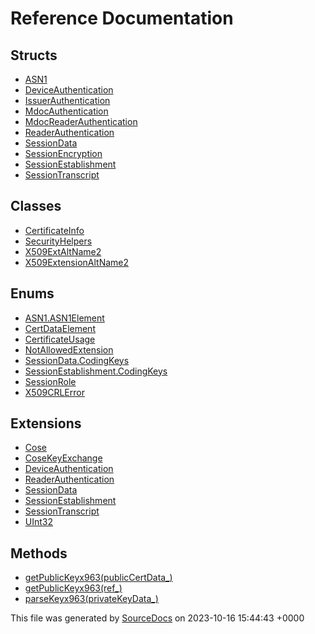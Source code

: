 # Reference Documentation

## Structs

-   [ASN1](structs/ASN1.md)
-   [DeviceAuthentication](structs/DeviceAuthentication.md)
-   [IssuerAuthentication](structs/IssuerAuthentication.md)
-   [MdocAuthentication](structs/MdocAuthentication.md)
-   [MdocReaderAuthentication](structs/MdocReaderAuthentication.md)
-   [ReaderAuthentication](structs/ReaderAuthentication.md)
-   [SessionData](structs/SessionData.md)
-   [SessionEncryption](structs/SessionEncryption.md)
-   [SessionEstablishment](structs/SessionEstablishment.md)
-   [SessionTranscript](structs/SessionTranscript.md)

## Classes

-   [CertificateInfo](classes/CertificateInfo.md)
-   [SecurityHelpers](classes/SecurityHelpers.md)
-   [X509ExtAltName2](classes/X509ExtAltName2.md)
-   [X509ExtensionAltName2](classes/X509ExtensionAltName2.md)

## Enums

-   [ASN1.ASN1Element](enums/ASN1.ASN1Element.md)
-   [CertDataElement](enums/CertDataElement.md)
-   [CertificateUsage](enums/CertificateUsage.md)
-   [NotAllowedExtension](enums/NotAllowedExtension.md)
-   [SessionData.CodingKeys](enums/SessionData.CodingKeys.md)
-   [SessionEstablishment.CodingKeys](enums/SessionEstablishment.CodingKeys.md)
-   [SessionRole](enums/SessionRole.md)
-   [X509CRLError](enums/X509CRLError.md)

## Extensions

-   [Cose](extensions/Cose.md)
-   [CoseKeyExchange](extensions/CoseKeyExchange.md)
-   [DeviceAuthentication](extensions/DeviceAuthentication.md)
-   [ReaderAuthentication](extensions/ReaderAuthentication.md)
-   [SessionData](extensions/SessionData.md)
-   [SessionEstablishment](extensions/SessionEstablishment.md)
-   [SessionTranscript](extensions/SessionTranscript.md)
-   [UInt32](extensions/UInt32.md)

## Methods

-   [getPublicKeyx963(publicCertData_)](methods/getPublicKeyx963(publicCertData_).md)
-   [getPublicKeyx963(ref_)](methods/getPublicKeyx963(ref_).md)
-   [parseKeyx963(privateKeyData_)](methods/parseKeyx963(privateKeyData_).md)

This file was generated by [SourceDocs](https://github.com/eneko/SourceDocs) on 2023-10-16 15:44:43 +0000